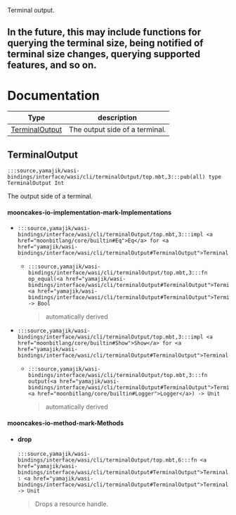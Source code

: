Terminal output.

In the future, this may include functions for querying the terminal
size, being notified of terminal size changes, querying supported
features, and so on.
---
# Documentation
|Type|description|
|---|---|
|[TerminalOutput](#TerminalOutput)| The output side of a terminal.|

## TerminalOutput

```moonbit
:::source,yamajik/wasi-bindings/interface/wasi/cli/terminalOutput/top.mbt,3:::pub(all) type TerminalOutput Int
```
 The output side of a terminal.

#### mooncakes-io-implementation-mark-Implementations
- ```moonbit
  :::source,yamajik/wasi-bindings/interface/wasi/cli/terminalOutput/top.mbt,3:::impl <a href="moonbitlang/core/builtin#Eq">Eq</a> for <a href="yamajik/wasi-bindings/interface/wasi/cli/terminalOutput#TerminalOutput">TerminalOutput</a>
  ```
  > 
  * ```moonbit
    :::source,yamajik/wasi-bindings/interface/wasi/cli/terminalOutput/top.mbt,3:::fn op_equal(<a href="yamajik/wasi-bindings/interface/wasi/cli/terminalOutput#TerminalOutput">TerminalOutput</a>, <a href="yamajik/wasi-bindings/interface/wasi/cli/terminalOutput#TerminalOutput">TerminalOutput</a>) -> Bool
    ```
    > automatically derived
- ```moonbit
  :::source,yamajik/wasi-bindings/interface/wasi/cli/terminalOutput/top.mbt,3:::impl <a href="moonbitlang/core/builtin#Show">Show</a> for <a href="yamajik/wasi-bindings/interface/wasi/cli/terminalOutput#TerminalOutput">TerminalOutput</a>
  ```
  > 
  * ```moonbit
    :::source,yamajik/wasi-bindings/interface/wasi/cli/terminalOutput/top.mbt,3:::fn output(<a href="yamajik/wasi-bindings/interface/wasi/cli/terminalOutput#TerminalOutput">TerminalOutput</a>, <a href="moonbitlang/core/builtin#Logger">Logger</a>) -> Unit
    ```
    > automatically derived

#### mooncakes-io-method-mark-Methods
- #### drop
  ```moonbit
  :::source,yamajik/wasi-bindings/interface/wasi/cli/terminalOutput/top.mbt,6:::fn <a href="yamajik/wasi-bindings/interface/wasi/cli/terminalOutput#TerminalOutput">TerminalOutput</a>::drop(self : <a href="yamajik/wasi-bindings/interface/wasi/cli/terminalOutput#TerminalOutput">TerminalOutput</a>) -> Unit
  ```
  >  Drops a resource handle.
